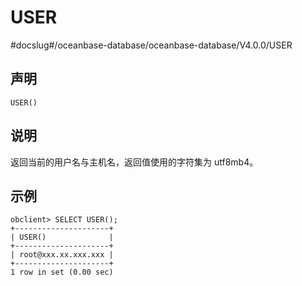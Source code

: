 USER 
=========================
#docslug#/oceanbase-database/oceanbase-database/V4.0.0/USER


声明 
-----------------------

```unknow
USER()
```



说明 
-----------------------

返回当前的用户名与主机名，返回值使用的字符集为 utf8mb4。

示例 
-----------------------

```unknow
obclient> SELECT USER();
+---------------------+
| USER()              |
+---------------------+
| root@xxx.xx.xxx.xxx |
+---------------------+
1 row in set (0.00 sec)
```


